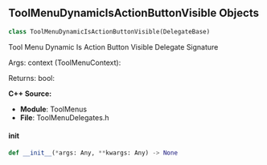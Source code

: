 ## ToolMenuDynamicIsActionButtonVisible Objects

```python
class ToolMenuDynamicIsActionButtonVisible(DelegateBase)
```

Tool Menu Dynamic Is Action Button Visible  Delegate Signature

Args:
    context (ToolMenuContext): 

Returns:
    bool:

**C++ Source:**

- **Module**: ToolMenus
- **File**: ToolMenuDelegates.h

<a id="unreal.ToolMenuDynamicIsActionButtonVisible.__init__"></a>

#### __init__

```python
def __init__(*args: Any, **kwargs: Any) -> None
```

<a id="unreal.ToolMenuDynamicIsActionChecked"></a>